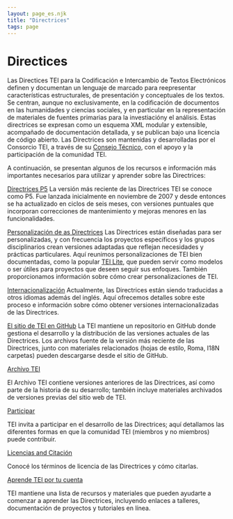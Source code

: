```yaml
---
layout: page_es.njk
title: "Directrices"
tags: page
---
```

# Directices

 Las Directices TEI para la Codificación e Intercambio de Textos Electrónicos definen y documentan un lenguaje de marcado para reepresentar características estructurales, de presentación y conceptuales de los textos. Se centran, aunque no exclusivamente, en la codificación de documentos en las humanidades y ciencias sociales, y en particular en la representación de materiales de fuentes primarias para la investiacióny el análisis. Estas directrices se expresan como un esquema XML modular y extensible, acompañado de documentación detallada, y se publican bajo una licencia de código abierto. Las Directrices son mantenidas y desarrolladas por el Consorcio TEI, a través de su [Consejo Técnico](/actividades/Consejo/), con el apoyo y la participación de la comunidad TEI.
 
 A continuación, se presentan algunos de los recursos e información más importantes necesarios para utilizar y aprender sobre las Directrices:
 
 [Directrices P5](P5/)
La versión más reciente de las Directrices TEI se conoce como P5. Fue lanzada inicialmente en noviembre de 2007 y desde entonces se ha actualizado en ciclos de seis meses, con versiones puntuales que incorporan correcciones de mantenimiento y mejoras menores en las funcionalidades.
 
 [Personalización de as Directrices](Personalización/)
Las Directrices están diseñadas para ser personalizadas, y con frecuencia los proyectos específicos y los grupos disciplinarios crean versiones adaptadas que reflejan necesidades y prácticas particulares. Aquí reunimos personalizaciones de TEI bien documentadas, como la popular [TEI Lite](Personalización/Lite/), que pueden servir como modelos o ser útiles para proyectos que deseen seguir sus enfoques. También proporcionamos información sobre cómo crear personalizaciones de TEI.
 
 [Internacionalización](../Herramientas/index.html#I18N)
Actualmente, las Directrices están siendo traducidas a otros idiomas además del inglés. Aquí ofrecemos detalles sobre este proceso e información sobre cómo obtener versiones internacionalizadas de las Directrices.
 
 [El sitio de TEI en GitHub](https://github.com/TEIC)
La TEI mantiene un repositorio en GitHub donde gestiona el desarrollo y la distribución de las versiones actuales de las Directrices. Los archivos fuente de la versión más reciente de las Directrices, junto con materiales relacionados  (hojas de estilo, Roma, I18N 
carpetas) pueden descargarse desde el sitio de GitHub.
 
 [Archivo TEI](/Archivo/)
 
 El Archivo TEI contiene versiones anteriores de las Directrices, así como parte de la historia de su desarrollo; también incluye materiales archivados de versiones previas del sitio web de TEI.
 
 [Participar](../Support/)
 
 TEI invita a participar en el desarrollo de las Directrices; aquí detallamos las diferentes formas en que la comunidad TEI (miembros y no miembros) puede contribuir.
 
 [Licencias and Citación](https://tei-c.org/guidelines/licensing-and-citation/)
 
 Conocé los términos de licencia de las Directrices y cómo citarlas.
 
 [Aprende TEI por tu cuenta](../Support/Learn/)
 
 TEI mantiene una lista de recursos y materiales que pueden ayudarte a comenzar a aprender las Directrices, incluyendo enlaces a talleres, documentación de proyectos y tutoriales en línea.
 
  
